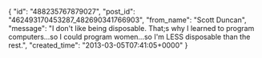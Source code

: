  {
   "id": "488235767879027",
   "post_id": "462493170453287_482690341766903",
   "from_name": "Scott Duncan",
   "message": "I don't like being disposable. That;s why I learned to program computers...so I could program women...so I'm LESS disposable than the rest.",
   "created_time": "2013-03-05T07:41:05+0000"
 }
